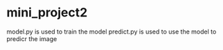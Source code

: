 # mini_project2
model.py is used to train the model
predict.py is used to use the model to predicr the image
